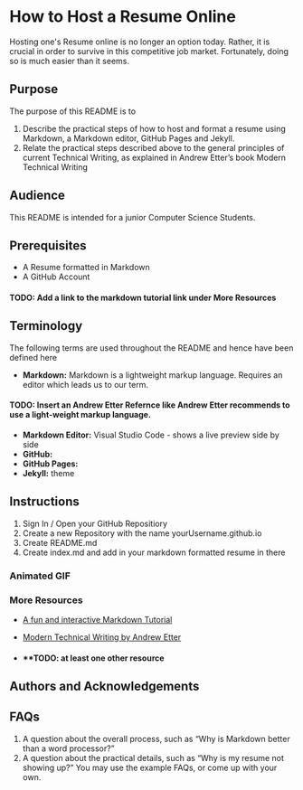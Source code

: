 # How to Host a Resume Online

Hosting one's Resume online is no longer an option today. Rather, it is crucial in order to survive in this competitive job market. Fortunately, doing so is much easier than it seems.

## Purpose

The purpose of this README is to

1. Describe the practical steps of how to host and format a resume using Markdown, a Markdown editor, GitHub Pages and Jekyll.
2. Relate the practical steps described above to the general principles of current Technical Writing, as explained in Andrew Etter’s book Modern Technical Writing

## Audience

This README is intended for a junior Computer Science Students.

## Prerequisites

- A Resume formatted in Markdown
- A GitHub Account

#### **TODO:** Add a link to the markdown tutorial link under More Resources

## Terminology

The following terms are used throughout the README and hence have been defined here

- **Markdown:** Markdown is a lightweight markup language. Requires an editor which leads us to our term.

#### **TODO:** Insert an Andrew Etter Refernce like Andrew Etter recommends to use a light-weight markup language.

- **Markdown Editor:** Visual Studio Code - shows a live preview side by side
- **GitHub:**
- **GitHub Pages:**
- **Jekyll:** theme

## Instructions

1. Sign In / Open your GitHub Repositiory
2. Create a new Repository with the name yourUsername.github.io
3. Create README.md
4. Create index.md and add in your markdown formatted resume in there

### Animated GIF

### More Resources

- [A fun and interactive Markdown Tutorial](https://commonmark.org/help/tutorial/)

- [Modern Technical Writing by Andrew Etter](https://www.amazon.ca/Modern-Technical-Writing-Introduction-Documentation-ebook/dp/B01A2QL9SS/)

- #### \***\*TODO**: at least one other resource

## Authors and Acknowledgements

## FAQs

1. A question about the overall process, such as “Why is Markdown better than a word processor?”
2. A question about the practical details, such as “Why is my resume not showing up?” You may use the example FAQs, or come up with your own.
